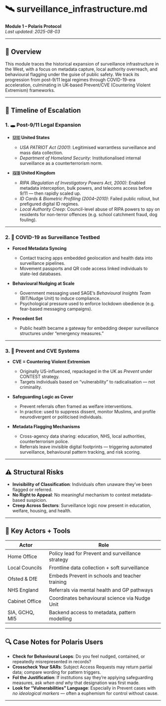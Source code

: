 # 🛰 surveillance_infrastructure.md  
**Module 1 – Polaris Protocol**  
_Last updated: 2025-08-03_

---

## 📌 Overview

This module traces the historical expansion of surveillance infrastructure in the West, with a focus on metadata capture, local authority overreach, and behavioural flagging under the guise of public safety. We track its progression from post-9/11 legal regimes through COVID-19-era acceleration, culminating in UK-based Prevent/CVE (Countering Violent Extremism) frameworks.

---

## 🧭 Timeline of Escalation

### 1. 🕳️ Post-9/11 Legal Expansion

- **🇺🇸 United States**
  - *USA PATRIOT Act (2001)*: Legitimised warrantless surveillance and mass data collection.
  - *Department of Homeland Security*: Institutionalised internal surveillance as a counterterrorism norm.

- **🇬🇧 United Kingdom**
  - *RIPA (Regulation of Investigatory Powers Act, 2000)*: Enabled metadata interception, bulk powers, and telecoms access before 9/11 — then rapidly scaled up.
  - *ID Cards & Biometric Profiling (2004–2010)*: Failed public rollout, but prefigured digital ID regimes.
  - *Local Authority Creep*: Council-level abuse of RIPA powers to spy on residents for non-terror offences (e.g. school catchment fraud, dog fouling).

---

### 2. 🦠 COVID-19 as Surveillance Testbed

- **Forced Metadata Syncing**
  - Contact tracing apps embedded geolocation and health data into surveillance pipelines.
  - Movement passports and QR code access linked individuals to state-led databases.

- **Behavioural Nudging at Scale**
  - Government messaging used SAGE’s *Behavioural Insights Team* (BIT/Nudge Unit) to induce compliance.
  - Psychological pressure used to enforce lockdown obedience (e.g. fear-based messaging campaigns).

- **Precedent Set**
  - Public health became a gateway for embedding deeper surveillance structures under “emergency measures.”

---

### 3. 🧷 Prevent and CVE Systems

- **CVE = Countering Violent Extremism**
  - Originally US-influenced, repackaged in the UK as *Prevent* under CONTEST strategy.
  - Targets individuals based on “vulnerability” to radicalisation — not criminality.

- **Safeguarding Logic as Cover**
  - Prevent referrals often framed as welfare interventions.
  - In practice: used to suppress dissent, monitor Muslims, and profile neurodivergent or politicised individuals.

- **Metadata Flagging Mechanisms**
  - Cross-agency data sharing: education, NHS, local authorities, counterterrorism police.
  - Referrals leave invisible digital footprints — triggering automated surveillance, behavioural pattern tracking, and risk scoring.

---

## ⚠️ Structural Risks

- **Invisibility of Classification**: Individuals often unaware they’ve been flagged or referred.
- **No Right to Appeal**: No meaningful mechanism to contest metadata-based suspicion.
- **Creep Across Sectors**: Surveillance logic now present in education, welfare, housing, and health.

---

## 🧮 Key Actors + Tools

| Actor | Role |
|-------|------|
| Home Office | Policy lead for Prevent and surveillance strategy |
| Local Councils | Frontline data collection + soft surveillance |
| Ofsted & DfE | Embeds Prevent in schools and teacher training |
| NHS England | Referrals via mental health and GP pathways |
| Cabinet Office | Coordinates behavioural science via Nudge Unit |
| SIA, GCHQ, MI5 | Backend access to metadata, pattern modelling |

---

## 🔍 Case Notes for Polaris Users

- **Check for Behavioural Loops**: Do you feel nudged, contained, or repeatedly misrepresented in records?
- **Crosscheck Your SARs**: Subject Access Requests may return partial data; compare wording for pattern triggers.
- **FoI the Justification**: If institutions say they’re applying safeguarding measures, ask *when and why* that designation was first made.
- **Look for “Vulnerabilities” Language**: Especially in Prevent cases with *no ideological markers* — often a euphemism for control without cause.

---
